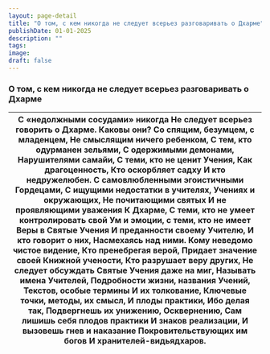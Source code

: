 ```yaml
---
layout: page-detail
title: "О том, с кем никогда не следует всерьез разговаривать о Дхарме"
publishDate: 01-01-2025
description: ""
tags:
image:
draft: false
---
```


### О том, с кем никогда не следует всерьез разговаривать о Дхарме

| С «недолжными сосудами» никогда  Не следует всерьез говорить о Дхарме.  Каковы они?  Со спящим, безумцем, с младенцем,  Не смыслящим ничего ребенком,  С тем, кто одурманен зельями,  С одержимыми демонами,  Нарушителями самайи,  С теми, кто не ценит Учения,  Как драгоценность,  Кто оскорбляет садху  И кто недружелюбен.  С самовлюбленными эгоистичными  Гордецами,  С ищущими недостатки в учителях,  Учениях и окружающих,  Не почитающими святых  И не проявляющими уважения  К Дхарме,  С теми, кто не умеет контролировать свой  Ум и эмоции, с теми, кто не имеет  Веры в Святые Учения  И преданности своему Учителю,  И кто говорит о них,  Насмехаясь над ними.  Кому неведомо чистое видение,  Кто пренебрегая верой,  Придает значение своей  Книжной учености,  Кто разрушает веру других,  Не следует обсуждать  Святые Учения даже на миг,  Называть имена Учителей,  Подробности жизни, названия Учений,  Текстов, особые термины  И их толкование,  Ключевые точки, методы, их смысл,  И плоды практики,  Ибо делая так,  Подвергнешь их унижению,  Осквернению,  Сам лишишь себя плодов практики  И знаков реализации,  И вызовешь гнев и наказание  Покровительствующих им богов  И хранителей-видьядхаров. |
| ------------------------------------------------------------------------------------------------------------------------------------------------------------------------------------------------------------------------------------------------------------------------------------------------------------------------------------------------------------------------------------------------------------------------------------------------------------------------------------------------------------------------------------------------------------------------------------------------------------------------------------------------------------------------------------------------------------------------------------------------------------------------------------------------------------------------------------------------------------------------------------------------------------------------------------------------------------------------------------------------------------------------------------------------------------------------------------------------------------------------------------------------------------------------------------------------------------------------------------- |
  
  
